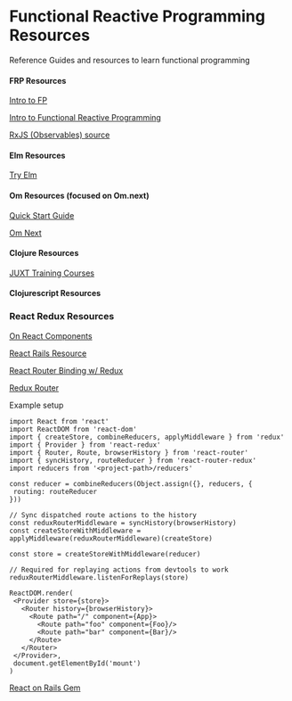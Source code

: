 # Functional Reactive Programming Resources
Reference Guides and resources to learn functional programming


#### FRP Resources
 [Intro to FP](https://www.hackerrank.com/challenges/fp-solve-me-first)
 
 [Intro to Functional Reactive Programming](https://github.com/Reactive-Extensions/RxJS)
 
 [RxJS (Observables) source](https://github.com/Reactive-Extensions/RxJS/blob/master/doc/libraries/lite/rx.lite.md)

#### Elm Resources
 [Try Elm](http://elm-lang.org/try)


#### Om Resources (focused on Om.next)
 [Quick Start Guide](https://github.com/omcljs/om/wiki/Quick-Start-(om.next))
 
 [Om Next](https://github.com/omcljs/om/wiki/Quick-Start-(om.next))
 

#### Clojure Resources
 [JUXT Training Courses](https://juxt.pro/training.html)

#### Clojurescript Resources

### React Redux Resources
 [On React Components](https://medium.com/@dan_abramov/react-components-elements-and-instances-90800811f8ca#.g3w7miu71)

 [React Rails Resource](https://github.com/shakacode/react-webpack-rails-tutorial)

 [React Router Binding w/ Redux](https://github.com/rackt/react-router-redux)
 
 [Redux Router](https://github.com/acdlite/redux-router)
 
 Example setup
 ```
import React from 'react'
import ReactDOM from 'react-dom'
import { createStore, combineReducers, applyMiddleware } from 'redux'
import { Provider } from 'react-redux'
import { Router, Route, browserHistory } from 'react-router'
import { syncHistory, routeReducer } from 'react-router-redux'
import reducers from '<project-path>/reducers'

const reducer = combineReducers(Object.assign({}, reducers, {
  routing: routeReducer
}))

// Sync dispatched route actions to the history
const reduxRouterMiddleware = syncHistory(browserHistory)
const createStoreWithMiddleware = applyMiddleware(reduxRouterMiddleware)(createStore)

const store = createStoreWithMiddleware(reducer)

// Required for replaying actions from devtools to work
reduxRouterMiddleware.listenForReplays(store)

ReactDOM.render(
  <Provider store={store}>
    <Router history={browserHistory}>
      <Route path="/" component={App}>
        <Route path="foo" component={Foo}/>
        <Route path="bar" component={Bar}/>
      </Route>
    </Router>
  </Provider>,
  document.getElementById('mount')
)
 ```
 
 [React on Rails Gem](https://github.com/shakacode/react_on_rails)
 
 
